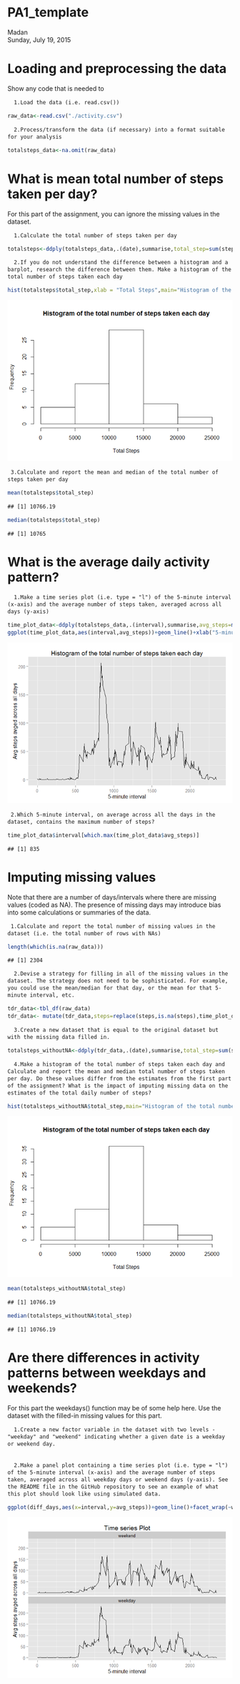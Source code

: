 # PA1_template
Madan  
Sunday, July 19, 2015  


# Loading and preprocessing the data
Show any code that is needed to
      
      1.Load the data (i.e. read.csv())

```r
raw_data<-read.csv("./activity.csv")
```
      2.Process/transform the data (if necessary) into a format suitable for your analysis

```r
totalsteps_data<-na.omit(raw_data)
```

# What is mean total number of steps taken per day?
For this part of the assignment, you can ignore the missing values in the dataset.
      
      1.Calculate the total number of steps taken per day

```r
totalsteps<-ddply(totalsteps_data,.(date),summarise,total_step=sum(steps))
```
      2.If you do not understand the difference between a histogram and a barplot, research the difference between them. Make a histogram of the total number of steps taken each day

```r
hist(totalsteps$total_step,xlab = "Total Steps",main="Histogram of the total number of steps taken each day")
```

![](PA1_template_files/figure-html/unnamed-chunk-5-1.png) 
     
     
     3.Calculate and report the mean and median of the total number of steps taken per day

```r
mean(totalsteps$total_step)
```

```
## [1] 10766.19
```

```r
median(totalsteps$total_step)
```

```
## [1] 10765
```

# What is the average daily activity pattern?
      
      1.Make a time series plot (i.e. type = "l") of the 5-minute interval (x-axis) and the average number of steps taken, averaged across all days (y-axis)

```r
time_plot_data<-ddply(totalsteps_data,.(interval),summarise,avg_steps=mean(steps))
ggplot(time_plot_data,aes(interval,avg_steps))+geom_line()+xlab("5-minute interval")+ylab("Avg steps avged across all days")+ggtitle("Histogram of the total number of steps taken each day")
```

![](PA1_template_files/figure-html/unnamed-chunk-7-1.png) 
     
     
     2.Which 5-minute interval, on average across all the days in the dataset, contains the maximum number of steps?

```r
time_plot_data$interval[which.max(time_plot_data$avg_steps)]
```

```
## [1] 835
```

# Imputing missing values
Note that there are a number of days/intervals where there are missing values (coded as NA). The presence of missing days may introduce bias into some calculations or summaries of the data.
     
     
     1.Calculate and report the total number of missing values in the dataset (i.e. the total number of rows with NAs)

```r
length(which(is.na(raw_data)))
```

```
## [1] 2304
```
      2.Devise a strategy for filling in all of the missing values in the dataset. The strategy does not need to be sophisticated. For example, you could use the mean/median for that day, or the mean for that 5-minute interval, etc.

```r
tdr_data<-tbl_df(raw_data)
tdr_data<- mutate(tdr_data,steps=replace(steps,is.na(steps),time_plot_data$avg_steps))
```
      3.Create a new dataset that is equal to the original dataset but with the missing data filled in.

```r
totalsteps_withoutNA<-ddply(tdr_data,.(date),summarise,total_step=sum(steps))
```
      4.Make a histogram of the total number of steps taken each day and Calculate and report the mean and median total number of steps taken per day. Do these values differ from the estimates from the first part of the assignment? What is the impact of imputing missing data on the estimates of the total daily number of steps?

```r
hist(totalsteps_withoutNA$total_step,main="Histogram of the total number of steps taken each day",xlab = "Total Steps")
```

![](PA1_template_files/figure-html/unnamed-chunk-12-1.png) 

```r
mean(totalsteps_withoutNA$total_step)
```

```
## [1] 10766.19
```

```r
median(totalsteps_withoutNA$total_step)                                      
```

```
## [1] 10766.19
```
# Are there differences in activity patterns between weekdays and weekends?
For this part the weekdays() function may be of some help here. Use the dataset with the filled-in missing values for this part.

      
      1.Create a new factor variable in the dataset with two levels - "weekday" and "weekend" indicating whether a given date is a weekday or weekend day.


      2.Make a panel plot containing a time series plot (i.e. type = "l") of the 5-minute interval (x-axis) and the average number of steps taken, averaged across all weekday days or weekend days (y-axis). See the README file in the GitHub repository to see an example of what this plot should look like using simulated data.

```r
ggplot(diff_days,aes(x=interval,y=avg_steps))+geom_line()+facet_wrap(~wDay,nrow=2)+xlab("5-minute interval")+ylab("Avg steps avged across all days")+ggtitle("Time series Plot")
```

![](PA1_template_files/figure-html/unnamed-chunk-14-1.png) 

